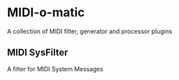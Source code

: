 # MIDI-o-matic

A collection of MIDI filter, generator and processor plugins

## MIDI SysFilter

A filter for MIDI System Messages
